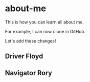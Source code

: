 # about-me

This is how you can learn all about me.

For example, I can now clone in GitHub.

Let's add these changes!
## Driver Floyd
## Navigator Rory